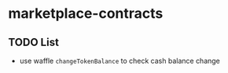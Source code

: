 # marketplace-contracts

## TODO List

- use waffle `changeTokenBalance` to check cash balance change